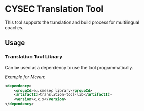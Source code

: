# CYSEC Translation Tool

This tool supports the translation and build process for multilingual coaches.

## Usage

### Translation Tool Library
Can be used as a dependency to use the tool programmatically.

*Example for Maven:*
```xml
<dependency>
    <groupId>eu.smesec.library</groupId>
    <artifactId>translation-tool-lib</artifactId>
    <version>x.x.x</version>
</dependency>
```
